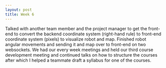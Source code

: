 ```yaml
---
layout: post
title: Week 6
---
```


Talked with another team member and the project manager to get the front-end to convert the backend coordinate system (right-hand rule) to front-end coordinate system (pixels) to visualize robot and map. Finished robot angular movements and sending it and map over to front-end on two websockets. We had our every week meetings and held our third course development meeting and continued talks on how to structure the courses after which I helped a teammate draft a syllabus for one of the courses.
